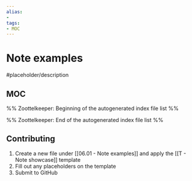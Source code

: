 ```yaml
---
alias:
- 
tags:
- MOC
---
```


# Note examples

#placeholder/description 

## MOC

%% Zoottelkeeper: Beginning of the autogenerated index file list  %%

%% Zoottelkeeper: End of the autogenerated index file list  %%

## Contributing

1. Create a new file under [[06.01 - Note examples]] and apply the [[T - Note showcase]] template
2. Fill out any placeholders on the template
3. Submit to GitHub 